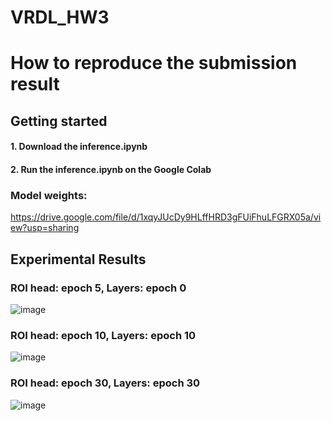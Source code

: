 # VRDL_HW3
# How to reproduce the submission result

## Getting started

#### 1. Download the inference.ipynb
#### 2. Run the inference.ipynb on the Google Colab

### Model weights:
https://drive.google.com/file/d/1xqyJUcDy9HLffHRD3gFUiFhuLFGRX05a/view?usp=sharing

## Experimental Results
### ROI head: epoch 5, Layers: epoch 0
![image](https://github.com/Mintair/VRDL_HW3/blob/main/results/epoch5.png)

### ROI head: epoch 10, Layers: epoch 10
![image](https://github.com/Mintair/VRDL_HW3/blob/main/results/epoch20.png)


### ROI head: epoch 30, Layers: epoch 30
![image](https://github.com/Mintair/VRDL_HW3/blob/main/results/epoch60.png)

